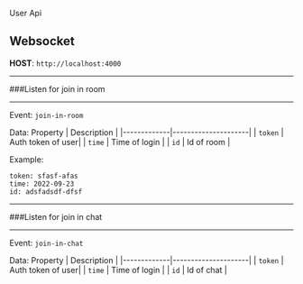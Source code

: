 User Api

## Websocket

**HOST**: `http://localhost:4000`

---

###Listen for join in room

---

Event: `join-in-room`

Data:
Property | Description |
|-------------|---------------------|
| `token` |  Auth token of user|
| `time`  | Time of login |
| `id` | Id of room |


Example:
```angular2html
token: sfasf-afas
time: 2022-09-23
id: adsfadsdf-dfsf
```
---

###Listen for join in chat

---

Event: `join-in-chat`

Data:
Property | Description |
|-------------|---------------------|
| `token` |  Auth token of user|
| `time`  | Time of login |
| `id` | Id of chat |
